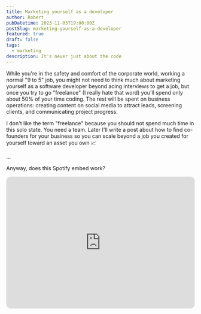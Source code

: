 ```yaml
---
title: Marketing yourself as a developer
author: Robert
pubDatetime: 2023-11-03T19:00:00Z
postSlug: marketing-yourself-as-a-developer
featured: true
draft: false
tags:
  - marketing
description: It's never just about the code
---
```


While you're in the safety and comfort of the corporate world, working a normal "9 to 5" job, you might not need to think much about marketing yourself as a software developer beyond acing interviews to get a job, but once you try to go "freelance" (I really hate that word) you'll spend only about 50% of your time coding. The rest will be spent on business operations: creating content on social media to attract leads, screening clients, and communicating project progress.

I don't like the term "freelance" because you should not spend much time in this solo state. You need a team. Later I'll write a post about how to find co-founders for your business so you can scale beyond a job you created for yourself toward an asset you own 📈

...

Anyway, does this Spotify embed work?

<iframe style="border-radius:12px" src="https://open.spotify.com/embed/track/19vHgVS1aukRiQWhTqfKnE?utm_source=generator&theme=0" width="100%" height="352" frameBorder="0" allowfullscreen="" allow="autoplay; clipboard-write; encrypted-media; fullscreen; picture-in-picture" loading="lazy"></iframe>
